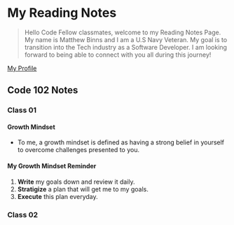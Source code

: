 # My Reading Notes
> Hello Code Fellow classmates, welcome to my Reading Notes Page. My name is Matthew Binns and I am a U.S Navy Veteran. My goal is to transition into the 
> Tech industry as a Software Developer. I am looking forward to being able to connect with you all during this journey! 

[My Profile](https://github.com/mattnbinns)


## Code 102 Notes
### Class 01
#### Growth Mindset
- To me, a growth mindset is defined as having a strong belief in yourself to overcome challenges presented to you. 
#### My Growth Mindset Reminder
1. **Write** my goals down and review it daily.
2. **Stratigize** a plan that will get me to my goals.
3. **Execute** this plan everyday.
### Class 02

